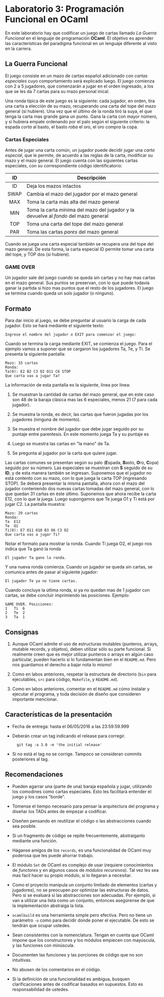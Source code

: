 # Laboratorio 3: Programación Funcional en OCaml

En este laboratorio hay que codificar un juego de cartas llamado *La
Guerra Funcional* en el lenguaje de programación **OCaml**. El objetivo
es aprender las características del paradigma funcional en un lenguaje
diferente al visto en la carrera.

## La Guerra Funcional

El juego consiste en un mazo de cartas español adicionado con *cartas
especiales* cuyo comportamiento será explicado luego. El juego
comienza con 2 a 5 jugadores, que comenzarán a jugar en el orden
ingresado, a los que se les da 7 cartas para su mazo personal inical.

Una ronda típica de este juego es la siguiente: cada jugador, en
orden, tira una carta a elección de su mazo, recuperando una carta del
tope del mazo general (si hubiere). Una vez que el último de la ronda
tiró la suya, el que tenga la carta mas grande gana un punto. Gana la
carta con mayor número, y si hubiera empate ordenando por el palo
según el siguiente criterio: la espada *corta* al basto, el basto
*roba* el oro, el oro *compra* la copa.

### Cartas Especiales

Antes de jugar una carta común, un jugador puede decidir jugar una
*carta especial*, que le permite, de acuerdo a las reglas de la carta,
modificar su mazo y el mazo general. El juego cuenta con las
siguientes cartas especiales, con su correspondiente código
identificatorio:

| ID   | Descripción  |
|:----:|--------------|
| ID   | Deja los mazos intactos |
| SWAP | Cambia el mazo del jugador por el mazo general |
| MAX  | Toma la carta más alta del mazo general |
| MIN  | Toma la carta mínima del mazo del jugador y la devuelve al *fondo* del mazo general |
| TOP  | Toma una carta del tope del mazo general |
| PAR  | Toma las cartas *pares* del mazo general |

Cuando se juega una carta especial también se recupera una del tope
del mazo general. De esta forma, la carta especial ID permite tomar
una carta del tope, y TOP dos (si hubiere).

### GAME OVER

Un jugador sale del juego cuando se queda sin cartas y no hay mas
cartas en el mazo general. Sus puntos se preservan, con lo que puede
todavía ganar la partida si hizo mas puntos que el resto de los
jugadores. El juego se termina cuando queda un solo jugador (o ninguno).

## Formato

Para dar inicio al juego, se debe preguntar al usuario la carga de
cada jugador. Esto se hará mediante el siguiente texto:

    Ingrese el nombre del jugador o EXIT para comenzar el juego:

Cuando se termina la carga mediante EXIT, se comienza el juego. Para
el ejemplo vamos a suponer que se cargaron los jugadores Ta, Te, y
Ti. Se presenta la siguiente pantalla:

    Mazo: 33 cartas
    Ronda:
    Ta(0): E2 B2 C3 O2 O11 C6 STOP
    Que carta vas a jugar Ta?

La información de esta pantalla es la siguiente, línea por línea:

1. Se muestran la cantidad de cartas del mazo general, que en este
caso son 48 de la baraja clásica mas las 6 especiales, menos 21 (7
para cada jugador).

2. Se muestra la ronda, es decir, las cartas que fueron jugadas por
los jugadores (ninguna de momento).

3. Se muestra el nombre del jugador que debe jugar seguido por su
puntaje entre parentesis. En este momento juega Ta y su puntaje es
0. Luego se muestra las cartas en "la mano" de Ta.

4. Se pregunta al jugador por la carta que quiere jugar.

Las cartas comunes se presentan según su palo (**E**spada, **B**asto,
**O**ro, **C**opa) seguido por su número. Las especiales se muestran con
**S** seguido de su **ID**, y de esta manera también se
ingresan. Suponemos que el jugador no está contento con su mazo, con
lo que juega la carta TOP (ingresando STOP). Se deberá presentar la
misma pantalla, ahora con el mazo del jugador conteniendo dos nuevas
cartas tomadas del mazo general, con lo que quedan 31 cartas en éste
último. Suponemos que ahora recibe la carta E12, con lo que la
juega. Luego supongamos que Te juega O1 y Ti está por jugar C2. La
pantalla muestra:

    Mazo: 29 cartas
    Ronda:
    Ta	E12
    Te	O1
    Ti(0): E7 O11 O10 B3 O6 C3 O2
    Que carta vas a jugar Ti?

Notar el formato para mostrar la ronda. Cuando Ti juega O2, el juego
nos indica que Ta ganó la ronda

    El jugador Ta gano la ronda.

Y una nueva ronda comienza. Cuando un jugador se queda sin cartas, se
comunica antes de pasar al siguiente jugador:

    El jugador Te ya no tiene cartas.

Cuando concluye la útlima ronda, si ya no quedan mas de 1 jugador con
cartas, se debe concluir imprimiendo las posiciones. Ejemplo:

    GAME OVER. Posiciones:
    1	Ti	6
    2	Te	2
    3	Ta	1

## Consignas

1. Aunque OCaml admite el uso de estructuras mutables (punteros,
arrays, mutable records, y objetos), deben utilizar sólo su parte
funcional. Si realmente creen que es mejor utilizar punteros o arrays
en algún caso particular, pueden hacerlo si lo fundamentan bien en el
`README.md`. Pero nos guardamos el derecho a bajar nota lo mismo!

2. Como en labos anteriores, respetar la estructura de directorio
(`bin` para ejecutables, `src` para código, `Makefile`, y `README.md`).

3. Como en labos anteriores, comentar en el `README.md` cómo instalar
y ejecutar el programa, y toda decisión de diseño que consideren
importante mencionar.

## Características de la presentación

* Fecha de entrega: hasta el 06/05/2016 a las 23:59:59.999

* Deberán crear un tag indicando el release para corregir.

		git tag -a 3.0 -m 'the initial release'

* Si no está el tag no se corrige. Tampoco se consideran commits
  posteriores al tag.

## Recomendaciones

* Pueden agarrar una (parte de una) baraja española y jugar,
  utilizando los comodines como cartas especiales. Esto les
  facilitará entender el juego y los casos "borde".

* Tómense el tiempo necesario para pensar la arquitectura del programa
  y diseñar los TADs antes de empezar a codificar.

* Diseñen pensando en reutilizar el código o las abstracciones cuando
  sea posible.

* Si un fragmento de código se repite frecuentemente, abstraiganlo
  mediante una función.

* Háganse amigos de los `records`, es una funcionalidad de OCaml muy
  poderosa que les puede ahorrar trabajo.

* El módulo `Set` de OCaml es complejo de usar (requiere
  conocimientos de *functores* y en algunos casos de *módulos
  recursivos*). Tal vez les sea mas facil hacer su propio módulo, si
  lo llegaran a necesitar.

* Como el proyecto manipula un conjunto limitado de elementos (cartas
  y jugadores), no se preocupen por optimizar las estructuras de
  datos. Pero sí se evaluará si las abstracciones son adecuadas. Por
  ejemplo, si van a utilizar una lista como un conjunto, entonces
  asegúrense de que la implementación abstraiga la lista.

* `ocamlbuild` es una herramienta simple pero efectiva. Pero no tiene
  un parámetro `-o` como para decidir donde poner el ejecutable. De
  esto se tendrán que ocupar ustedes.

* Sean consistentes con la nomenclatura. Tengan en cuenta que OCaml
  impone que los constructores y los módulos empiecen con mayúscula, y
  las funciones con minúscula.

* Documenten las funciones y las porciones de código que no son
  intuitivas.

* No abusen de los comentarios en el código.

* Si la definición de una funcionalidad es ambigua, busquen
  clarificaciones antes de codificar basados en supuestos. Esto es
  responsabilidad de ustedes.
